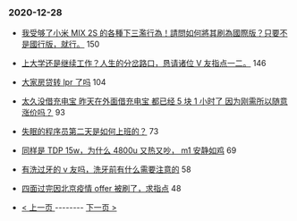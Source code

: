 ### 2020-12-28 
- [我受够了小米 MIX 2S 的各種下三濫行為！請問如何將其刷為國際版？只要不是國行版，就行。](https://www.v2ex.com/t/739580) 150
- [上大学还是继续工作？人生的分岔路口，恳请诸位 V 友指点一二。](https://www.v2ex.com/t/739468) 146
- [大家房贷转 lpr 了吗](https://www.v2ex.com/t/739497) 104
- [太久没借充电宝 昨天在外面借充电宝 都已经 5 块 1 小时了 因为刚需所以随意涨价吗？](https://www.v2ex.com/t/739541) 93
- [失眠的程序员第二天是如何上班的？](https://www.v2ex.com/t/739492) 73
- [同样是 TDP 15w，为什么 4800u 又热又吵， m1 安静如鸡](https://www.v2ex.com/t/739574) 69
- [有洗过牙的 v 友吗，洗牙前有什么需要注意的](https://www.v2ex.com/t/739600) 58
- [四面过完因北京疫情 offer 被刷了，求指点](https://www.v2ex.com/t/739560) 48 

- [ < 上一页 ](https://github.com/able8/v2ex-hot-record/blob/master/2020-12-27.md) -------- [ 下一页 > ](https://github.com/able8/v2ex-hot-record/blob/master/2020-12-29.md)